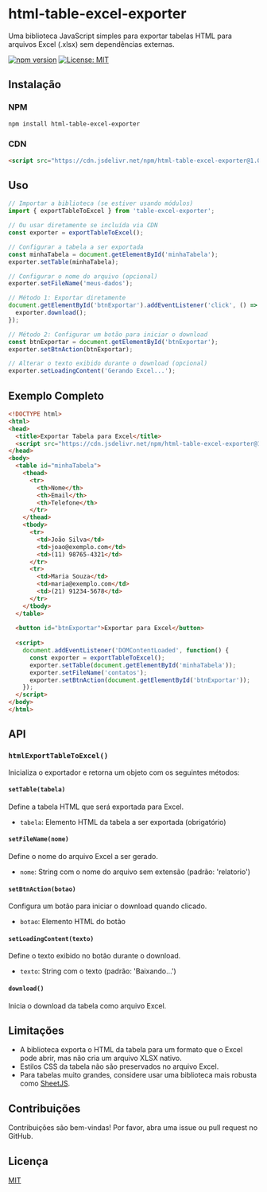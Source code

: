 # html-table-excel-exporter

Uma biblioteca JavaScript simples para exportar tabelas HTML para arquivos Excel (.xlsx) sem dependências externas.

[![npm version](https://img.shields.io/npm/v/table-excel-exporter.svg)](https://www.npmjs.com/package/html-table-excel-exporter)
[![License: MIT](https://img.shields.io/badge/License-MIT-yellow.svg)](https://opensource.org/licenses/MIT)

## Instalação

### NPM
```bash
npm install html-table-excel-exporter
```

### CDN
```html
<script src="https://cdn.jsdelivr.net/npm/html-table-excel-exporter@1.0.0/dist/table-excel-exporter.min.js"></script>
```

## Uso

```javascript
// Importar a biblioteca (se estiver usando módulos)
import { exportTableToExcel } from 'table-excel-exporter';

// Ou usar diretamente se incluída via CDN
const exporter = exportTableToExcel();

// Configurar a tabela a ser exportada
const minhaTabela = document.getElementById('minhaTabela');
exporter.setTable(minhaTabela);

// Configurar o nome do arquivo (opcional)
exporter.setFileName('meus-dados');

// Método 1: Exportar diretamente
document.getElementById('btnExportar').addEventListener('click', () => {
  exporter.download();
});

// Método 2: Configurar um botão para iniciar o download
const btnExportar = document.getElementById('btnExportar');
exporter.setBtnAction(btnExportar);

// Alterar o texto exibido durante o download (opcional)
exporter.setLoadingContent('Gerando Excel...');
```

## Exemplo Completo

```html
<!DOCTYPE html>
<html>
<head>
  <title>Exportar Tabela para Excel</title>
  <script src="https://cdn.jsdelivr.net/npm/html-table-excel-exporter@1.0.0/dist/html-table-excel-exporter.min.js"></script>
</head>
<body>
  <table id="minhaTabela">
    <thead>
      <tr>
        <th>Nome</th>
        <th>Email</th>
        <th>Telefone</th>
      </tr>
    </thead>
    <tbody>
      <tr>
        <td>João Silva</td>
        <td>joao@exemplo.com</td>
        <td>(11) 98765-4321</td>
      </tr>
      <tr>
        <td>Maria Souza</td>
        <td>maria@exemplo.com</td>
        <td>(21) 91234-5678</td>
      </tr>
    </tbody>
  </table>
  
  <button id="btnExportar">Exportar para Excel</button>
  
  <script>
    document.addEventListener('DOMContentLoaded', function() {
      const exporter = exportTableToExcel();
      exporter.setTable(document.getElementById('minhaTabela'));
      exporter.setFileName('contatos');
      exporter.setBtnAction(document.getElementById('btnExportar'));
    });
  </script>
</body>
</html>
```

## API

### `htmlExportTableToExcel()`
Inicializa o exportador e retorna um objeto com os seguintes métodos:

#### `setTable(tabela)`
Define a tabela HTML que será exportada para Excel.
- `tabela`: Elemento HTML da tabela a ser exportada (obrigatório)

#### `setFileName(nome)`
Define o nome do arquivo Excel a ser gerado.
- `nome`: String com o nome do arquivo sem extensão (padrão: 'relatorio')

#### `setBtnAction(botao)`
Configura um botão para iniciar o download quando clicado.
- `botao`: Elemento HTML do botão

#### `setLoadingContent(texto)`
Define o texto exibido no botão durante o download.
- `texto`: String com o texto (padrão: 'Baixando...')

#### `download()`
Inicia o download da tabela como arquivo Excel.

## Limitações

- A biblioteca exporta o HTML da tabela para um formato que o Excel pode abrir, mas não cria um arquivo XLSX nativo.
- Estilos CSS da tabela não são preservados no arquivo Excel.
- Para tabelas muito grandes, considere usar uma biblioteca mais robusta como [SheetJS](https://github.com/SheetJS/sheetjs).

## Contribuições

Contribuições são bem-vindas! Por favor, abra uma issue ou pull request no GitHub.

## Licença

[MIT](LICENSE)
